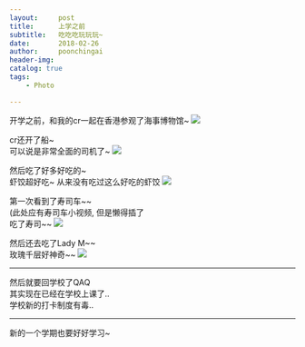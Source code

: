 ```yaml
---
layout:     post
title:      上学之前
subtitle:   吃吃吃玩玩玩~
date:       2018-02-26
author:     poonchingai
header-img:
catalog: true
tags:
    - Photo

---
```


开学之前，和我的cr一起在香港参观了海事博物馆~
![](http://ww1.sinaimg.cn/large/5f6ddd39ly1fotvhixiznj22c0340x6p.jpg)



cr还开了船~  
可以说是非常全面的司机了~
![](http://ww1.sinaimg.cn/large/5f6ddd39ly1fotvma4iroj20u0140ju6.jpg)


然后吃了好多好吃的~  
虾饺超好吃~
从来没有吃过这么好吃的虾饺
![](http://ww1.sinaimg.cn/large/5f6ddd39ly1fotvao1xa1j22c02c0kjl.jpg)

第一次看到了寿司车~~  
(此处应有寿司车小视频, 但是懒得插了  
吃了寿司~~
![](http://ww1.sinaimg.cn/large/5f6ddd39ly1fouox4clkej216o1kwk4s.jpg)

然后还去吃了Lady M~~  
玫瑰千层好神奇~~
![](http://ww1.sinaimg.cn/large/5f6ddd39ly1fouozfft0dj216p1kxwrk.jpg)

***


然后就要回学校了QAQ  
其实现在已经在学校上课了..  
学校新的打卡制度有毒..  

***

新的一个学期也要好好学习~